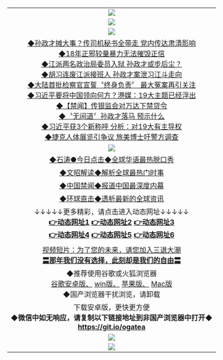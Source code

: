 <table>
  <tr>
    <td align=center><img src="https://github.com/gyhhx/image-upload/blob/master/gypic2-1.jpg" /></td>
  </tr>
  <tr>
  <td align=center><img src="https://github.com/gyhhx/image-upload/blob/master/%E5%BE%AE%E4%BF%A1%E8%AF%B4%E6%98%8E4.jpg" />
  </td>
  </tr>
   <tr>
    <td align=center><img src="https://github.com/gyhhx/image-upload/blob/master/yaowen.jpg" /></td>
  </tr>
 <tr>
<td align=center>
<a href="https://rawgit.com/onorm/up/master/oGate.htm?c826788&from=gyyw">◆孙政才摊大事？传司机秘书全带走 党内传达肃清影响</a><br/>
<a href="https://rawgit.com/onorm/up/master/oGate.htm?c826784&from=gyyw">◆18年正邪较量暴力无法摧毁正信</a><br/>
<a href="https://rawgit.com/onorm/up/master/oGate.htm?c826783&from=gyyw1">◆江派两名政治局委员入狱 孙政才或步后尘？</a><br/>
<a href="https://rawgit.com/onorm/up/master/oGate.htm?c826703&from=gyyw">◆胡习连废江派接班人 孙政才案泄习江斗走向</a><br/>
<a href="https://rawgit.com/onorm/up/master/oGate.htm?c826780&from=gyyw">◆大陆首批检察官宣誓〝终身负责〞 最大冤案再引关注</a><br/>
<a href="https://rawgit.com/onorm/up/master/oGate.htm?c826775&from=gyyw">◆习近平要将中国领向何方？港媒：19大主题已经浮出</a><br/>
<a href="https://rawgit.com/onorm/up/master/oGate.htm?c826715&from=gyyw">◆【禁闻】传银监会对万达下禁贷令</a><br/>
<a href="https://rawgit.com/onorm/up/master/oGate.htm?c826676&from=gyyw">◆〝无间道〞孙政才落马 预示什么</a><br/>
<a href="https://rawgit.com/onorm/up/master/oGate.htm?c826772&from=gyyw">◆习近平获3个新称呼 分析：对19大有主导权</a><br/>
<a href="https://rawgit.com/onorm/up/master/oGate.htm?c826791&from=gyyw">◆捷克人体展览引争议 旅美博士吁警方调查</a><br/>
</td>
   </tr>
  
 <tr>
    <td align=center><img src="https://github.com/gyhhx/image-upload/blob/master/shipin.jpg" /></td>
  </tr>
    
 <tr>
    <td align=center>    
<a href="https://rawgit.com/onorm/up/master/oGate.htm?c816850&from=gygit1">◆石涛●今日点击◆全球华语最热脱口秀</a><br/>
    </td>
  </tr>
  <tr>
    <td align=center>
<a href="https://rawgit.com/onorm/up/master/oGate.htm?c816857&from=gygit1">◆文昭解读◆解析全球最热门时事</a><br/>
    </td>
  </tr>
  <tr>
    <td align=center>
<a href="https://rawgit.com/onorm/up/master/oGate.htm?c816860&from=gygit1">◆中国禁闻◆报道中国最深度内幕</a><br/>
   </tr>
  <tr>
      <td align=center>
<a href="https://rawgit.com/onorm/up/master/oGate.htm?c816855&from=gygit1">◆环球直击◆透析最新的全球资讯</a><br/>
   </tr>
    <tr>
      <td align=center>↓↓↓↓↓更多精彩，请点击进入动态网址↓↓↓↓↓<br/>
      <a href="https://rawgit.com/onorm/up/master/oGate.htm?from=gygit1"><b>👉动态网址1</b></a>
      <a href="https://s3.amazonaws.com/ogate/oGate.htm?from=gygit2"><b>👉动态网址2</b></a>
      <a href="https://s3-ap-southeast-2.amazonaws.com/ogatey/oGate.htm?from=gygit3"><b>👉动态网址3</b><br/></a>
      <a href="https://s3.eu-west-2.amazonaws.com/ogatel/oGate.htm?from=gygit4"><b>👉动态网址4</b></a>
      <a href="https://s3.eu-central-1.amazonaws.com/ogatef/oGate.htm?from=gygit5"><b>👉动态网址5</b></a>
      <a href="https://s3.ap-south-1.amazonaws.com/ogatem/oGate.htm?from=gygit6"><b>👉动态网址6</b></a>
    </td>
  </tr>
  <tr>
  <td align=center>
  <a href="https://s3.ap-south-1.amazonaws.com/ogatem/oGate.htm?c816846_2_1&from=gygit5">视频短片：为了您的未来，请您加入三退大潮</a><br/>
      <a href="https://s3.ap-south-1.amazonaws.com/ogatem/oGate.htm?ogST.aspx&from=gygit5"><b>〓那年我们没有选择，此刻却是我们的自由〓<br/></a>
      </td>
  </tr>
  <tr>
    <td align=center>
◆推荐使用谷歌或火狐浏览器<br/>
<a href="https://chrome.cn.uptodown.com/android">谷歌安卓版、</a>
<a href="https://google-chrome.cn.uptodown.com/windows">win版、</a>
<a href="https://chrome.cn.uptodown.com/iphone">苹果版、</a>
<a href="https://google-chrome.cn.uptodown.com/mac">Mac版</a><br/>
◆国产浏览器干扰浏览，请卸载<br/>
</td>
  </tr>
   <tr>
    <td align=center>
      下载安卓版，更快更方便  <br/> 
    <b/>◆微信中如无响应，请复制以下链接地址到非国产浏览器中打开◆<br/><a href="https://raw.githubusercontent.com/ogate/up/master/ogate.apk">https://git.io/ogatea</a><br/>
    </td>
  </tr>
  <tr>
    <td align=center><img src="https://github.com/gyhhx/image-upload/blob/master/%E5%BE%AE%E4%BF%A1%E8%AF%B4%E6%98%8E.jpg" /></td>
 </tr> 
   
 <tr>
    <td align=center><img src="https://cloud.githubusercontent.com/assets/11880933/15631437/70d0a74e-259d-11e6-946f-6237b4b657bd.jpg"/></td>
  </tr>
</table>    
